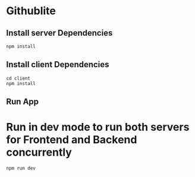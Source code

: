 # Githublite
## Install server Dependencies

```
npm install
```
## Install client Dependencies

```
cd client
npm install
```

## Run App
# Run in dev mode to run both servers for Frontend and Backend concurrently
```
npm run dev
```

